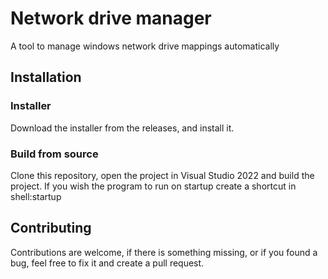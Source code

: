 # Network drive manager

A tool to manage windows network drive mappings automatically



## Installation

### Installer
Download the installer from the releases, and install it.
### Build from source
Clone this repository, open the project in Visual Studio 2022 and build the project. If you wish the program to run on startup create a shortcut in shell:startup

## Contributing
Contributions are welcome, if there is something missing, or if you found a bug, feel free to fix it and create a pull request.
